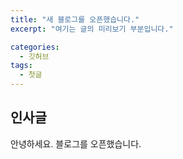 ```yaml
---
title: "새 블로그를 오픈했습니다."
excerpt: "여기는 글의 미리보기 부분입니다."

categories:
  - 깃허브
tags:
  - 첫글
---
```


## 인사글

안녕하세요. 블로그를 오픈했습니다.
